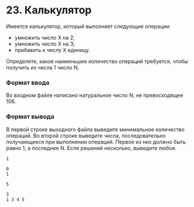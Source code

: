 # 23. Калькулятор

Имеется калькулятор, который выполняет следующие операции:
- умножить число X на 2;
- умножить число X на 3;
- прибавить к числу X единицу.

Определите, какое наименьшее количество операций требуется, чтобы получить из числа 1 число N.

### Формат ввода

Во входном файле написано натуральное число N, не превосходящее 106.

### Формат вывода

В первой строке выходного файла выведите минимальное количество операций. Во второй строке выведите числа, последовательно получающиеся при выполнении операций. Первое из них должно быть равно 1, а последнее N. Если решений несколько, выведите любое.

```text
1
```

```text
0
1
```

```text
5
```

```text
3
1 3 4 5
```